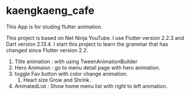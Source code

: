 # kaengkaeng_cafe

This App is for studing flutter animation.

This project is based on Net Ninja YouTube.
I use Flutter version 2.2.3 and Dart version 2.13.4.
I start this project to learn the grammar that has changed since Flutter version 2.2.

1. Title animation : with using TweenAnimationBuilder
2. Hero Animaion : go to menu detail page with hero animation.
3. toggle Fav button with color change animation.
   1. Heart size Grow and Shrink.
4. AnimatedList : Show home menu list with right to left animation.
